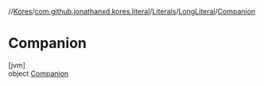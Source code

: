 //[Kores](../../../../../index.md)/[com.github.jonathanxd.kores.literal](../../../index.md)/[Literals](../../index.md)/[LongLiteral](../index.md)/[Companion](index.md)

# Companion

[jvm]\
object [Companion](index.md)
